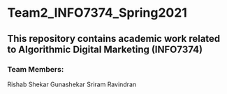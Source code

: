 # Team2_INFO7374_Spring2021

## This repository contains academic work related to Algorithmic Digital Marketing (INFO7374)

### Team Members:
Rishab Shekar Gunashekar
Sriram Ravindran

